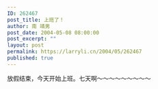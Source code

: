```yaml
---
ID: 262467
post_title: 上班了！
author: 南 靖男
post_date: 2004-05-08 08:00:00
post_excerpt: ""
layout: post
permalink: https://larryli.cn/2004/05/262467
published: true
---
```

放假结束，今天开始上班。七天啊～～～～～～～～～